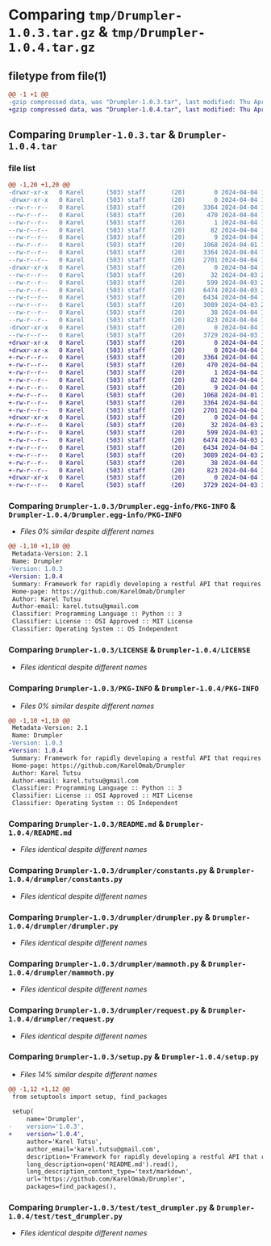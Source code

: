 # Comparing `tmp/Drumpler-1.0.3.tar.gz` & `tmp/Drumpler-1.0.4.tar.gz`

## filetype from file(1)

```diff
@@ -1 +1 @@
-gzip compressed data, was "Drumpler-1.0.3.tar", last modified: Thu Apr  4 18:16:55 2024, max compression
+gzip compressed data, was "Drumpler-1.0.4.tar", last modified: Thu Apr  4 18:23:03 2024, max compression
```

## Comparing `Drumpler-1.0.3.tar` & `Drumpler-1.0.4.tar`

### file list

```diff
@@ -1,20 +1,20 @@
-drwxr-xr-x   0 Karel      (503) staff       (20)        0 2024-04-04 18:16:55.064829 Drumpler-1.0.3/
-drwxr-xr-x   0 Karel      (503) staff       (20)        0 2024-04-04 18:16:55.062885 Drumpler-1.0.3/Drumpler.egg-info/
--rw-r--r--   0 Karel      (503) staff       (20)     3364 2024-04-04 18:16:55.000000 Drumpler-1.0.3/Drumpler.egg-info/PKG-INFO
--rw-r--r--   0 Karel      (503) staff       (20)      470 2024-04-04 18:16:55.000000 Drumpler-1.0.3/Drumpler.egg-info/SOURCES.txt
--rw-r--r--   0 Karel      (503) staff       (20)        1 2024-04-04 18:16:55.000000 Drumpler-1.0.3/Drumpler.egg-info/dependency_links.txt
--rw-r--r--   0 Karel      (503) staff       (20)       82 2024-04-04 18:16:55.000000 Drumpler-1.0.3/Drumpler.egg-info/requires.txt
--rw-r--r--   0 Karel      (503) staff       (20)        9 2024-04-04 18:16:55.000000 Drumpler-1.0.3/Drumpler.egg-info/top_level.txt
--rw-r--r--   0 Karel      (503) staff       (20)     1068 2024-04-01 14:29:50.000000 Drumpler-1.0.3/LICENSE
--rw-r--r--   0 Karel      (503) staff       (20)     3364 2024-04-04 18:16:55.063812 Drumpler-1.0.3/PKG-INFO
--rw-r--r--   0 Karel      (503) staff       (20)     2701 2024-04-04 18:14:59.000000 Drumpler-1.0.3/README.md
-drwxr-xr-x   0 Karel      (503) staff       (20)        0 2024-04-04 18:16:55.057236 Drumpler-1.0.3/drumpler/
--rw-r--r--   0 Karel      (503) staff       (20)       32 2024-04-03 21:38:26.000000 Drumpler-1.0.3/drumpler/__init__.py
--rw-r--r--   0 Karel      (503) staff       (20)      599 2024-04-03 21:23:08.000000 Drumpler-1.0.3/drumpler/constants.py
--rw-r--r--   0 Karel      (503) staff       (20)     6474 2024-04-03 21:38:26.000000 Drumpler-1.0.3/drumpler/drumpler.py
--rw-r--r--   0 Karel      (503) staff       (20)     6434 2024-04-04 18:13:02.000000 Drumpler-1.0.3/drumpler/mammoth.py
--rw-r--r--   0 Karel      (503) staff       (20)     3089 2024-04-03 21:38:26.000000 Drumpler-1.0.3/drumpler/request.py
--rw-r--r--   0 Karel      (503) staff       (20)       38 2024-04-04 18:16:55.065108 Drumpler-1.0.3/setup.cfg
--rw-r--r--   0 Karel      (503) staff       (20)      823 2024-04-04 18:13:09.000000 Drumpler-1.0.3/setup.py
-drwxr-xr-x   0 Karel      (503) staff       (20)        0 2024-04-04 18:16:55.061828 Drumpler-1.0.3/test/
--rw-r--r--   0 Karel      (503) staff       (20)     3729 2024-04-03 19:03:38.000000 Drumpler-1.0.3/test/test_drumpler.py
+drwxr-xr-x   0 Karel      (503) staff       (20)        0 2024-04-04 18:23:03.970446 Drumpler-1.0.4/
+drwxr-xr-x   0 Karel      (503) staff       (20)        0 2024-04-04 18:23:03.968127 Drumpler-1.0.4/Drumpler.egg-info/
+-rw-r--r--   0 Karel      (503) staff       (20)     3364 2024-04-04 18:23:03.000000 Drumpler-1.0.4/Drumpler.egg-info/PKG-INFO
+-rw-r--r--   0 Karel      (503) staff       (20)      470 2024-04-04 18:23:03.000000 Drumpler-1.0.4/Drumpler.egg-info/SOURCES.txt
+-rw-r--r--   0 Karel      (503) staff       (20)        1 2024-04-04 18:23:03.000000 Drumpler-1.0.4/Drumpler.egg-info/dependency_links.txt
+-rw-r--r--   0 Karel      (503) staff       (20)       82 2024-04-04 18:23:03.000000 Drumpler-1.0.4/Drumpler.egg-info/requires.txt
+-rw-r--r--   0 Karel      (503) staff       (20)        9 2024-04-04 18:23:03.000000 Drumpler-1.0.4/Drumpler.egg-info/top_level.txt
+-rw-r--r--   0 Karel      (503) staff       (20)     1068 2024-04-01 14:29:50.000000 Drumpler-1.0.4/LICENSE
+-rw-r--r--   0 Karel      (503) staff       (20)     3364 2024-04-04 18:23:03.969353 Drumpler-1.0.4/PKG-INFO
+-rw-r--r--   0 Karel      (503) staff       (20)     2701 2024-04-04 18:14:59.000000 Drumpler-1.0.4/README.md
+drwxr-xr-x   0 Karel      (503) staff       (20)        0 2024-04-04 18:23:03.961646 Drumpler-1.0.4/drumpler/
+-rw-r--r--   0 Karel      (503) staff       (20)       32 2024-04-03 21:38:26.000000 Drumpler-1.0.4/drumpler/__init__.py
+-rw-r--r--   0 Karel      (503) staff       (20)      599 2024-04-03 21:23:08.000000 Drumpler-1.0.4/drumpler/constants.py
+-rw-r--r--   0 Karel      (503) staff       (20)     6474 2024-04-03 21:38:26.000000 Drumpler-1.0.4/drumpler/drumpler.py
+-rw-r--r--   0 Karel      (503) staff       (20)     6434 2024-04-04 18:13:02.000000 Drumpler-1.0.4/drumpler/mammoth.py
+-rw-r--r--   0 Karel      (503) staff       (20)     3089 2024-04-03 21:38:26.000000 Drumpler-1.0.4/drumpler/request.py
+-rw-r--r--   0 Karel      (503) staff       (20)       38 2024-04-04 18:23:03.970669 Drumpler-1.0.4/setup.cfg
+-rw-r--r--   0 Karel      (503) staff       (20)      823 2024-04-04 18:20:38.000000 Drumpler-1.0.4/setup.py
+drwxr-xr-x   0 Karel      (503) staff       (20)        0 2024-04-04 18:23:03.966941 Drumpler-1.0.4/test/
+-rw-r--r--   0 Karel      (503) staff       (20)     3729 2024-04-03 19:03:38.000000 Drumpler-1.0.4/test/test_drumpler.py
```

### Comparing `Drumpler-1.0.3/Drumpler.egg-info/PKG-INFO` & `Drumpler-1.0.4/Drumpler.egg-info/PKG-INFO`

 * *Files 0% similar despite different names*

```diff
@@ -1,10 +1,10 @@
 Metadata-Version: 2.1
 Name: Drumpler
-Version: 1.0.3
+Version: 1.0.4
 Summary: Framework for rapidly developing a restful API that requires post processing
 Home-page: https://github.com/KarelOmab/Drumpler
 Author: Karel Tutsu
 Author-email: karel.tutsu@gmail.com
 Classifier: Programming Language :: Python :: 3
 Classifier: License :: OSI Approved :: MIT License
 Classifier: Operating System :: OS Independent
```

### Comparing `Drumpler-1.0.3/LICENSE` & `Drumpler-1.0.4/LICENSE`

 * *Files identical despite different names*

### Comparing `Drumpler-1.0.3/PKG-INFO` & `Drumpler-1.0.4/PKG-INFO`

 * *Files 0% similar despite different names*

```diff
@@ -1,10 +1,10 @@
 Metadata-Version: 2.1
 Name: Drumpler
-Version: 1.0.3
+Version: 1.0.4
 Summary: Framework for rapidly developing a restful API that requires post processing
 Home-page: https://github.com/KarelOmab/Drumpler
 Author: Karel Tutsu
 Author-email: karel.tutsu@gmail.com
 Classifier: Programming Language :: Python :: 3
 Classifier: License :: OSI Approved :: MIT License
 Classifier: Operating System :: OS Independent
```

### Comparing `Drumpler-1.0.3/README.md` & `Drumpler-1.0.4/README.md`

 * *Files identical despite different names*

### Comparing `Drumpler-1.0.3/drumpler/constants.py` & `Drumpler-1.0.4/drumpler/constants.py`

 * *Files identical despite different names*

### Comparing `Drumpler-1.0.3/drumpler/drumpler.py` & `Drumpler-1.0.4/drumpler/drumpler.py`

 * *Files identical despite different names*

### Comparing `Drumpler-1.0.3/drumpler/mammoth.py` & `Drumpler-1.0.4/drumpler/mammoth.py`

 * *Files identical despite different names*

### Comparing `Drumpler-1.0.3/drumpler/request.py` & `Drumpler-1.0.4/drumpler/request.py`

 * *Files identical despite different names*

### Comparing `Drumpler-1.0.3/setup.py` & `Drumpler-1.0.4/setup.py`

 * *Files 14% similar despite different names*

```diff
@@ -1,12 +1,12 @@
 from setuptools import setup, find_packages
 
 setup(
     name='Drumpler',
-    version='1.0.3',
+    version='1.0.4',
     author='Karel Tutsu',
     author_email='karel.tutsu@gmail.com',
     description='Framework for rapidly developing a restful API that requires post processing',
     long_description=open('README.md').read(),
     long_description_content_type='text/markdown',
     url='https://github.com/KarelOmab/Drumpler',
     packages=find_packages(),
```

### Comparing `Drumpler-1.0.3/test/test_drumpler.py` & `Drumpler-1.0.4/test/test_drumpler.py`

 * *Files identical despite different names*

